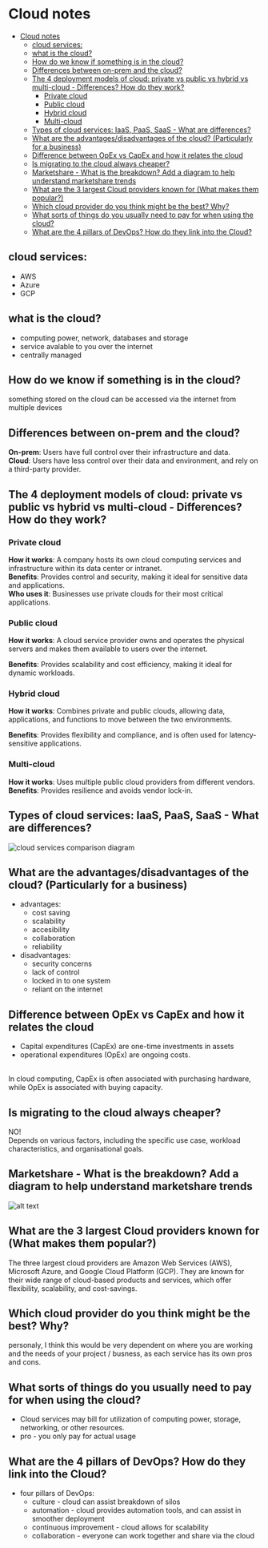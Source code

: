 # Cloud notes 

- [Cloud notes](#cloud-notes)
  - [cloud services:](#cloud-services)
  - [what is the cloud?](#what-is-the-cloud)
  - [How do we know if something is in the cloud?](#how-do-we-know-if-something-is-in-the-cloud)
  - [Differences between on-prem and the cloud?](#differences-between-on-prem-and-the-cloud)
  - [The 4 deployment models of cloud: private vs public vs hybrid vs multi-cloud - Differences? How do they work?](#the-4-deployment-models-of-cloud-private-vs-public-vs-hybrid-vs-multi-cloud---differences-how-do-they-work)
    - [Private cloud](#private-cloud)
    - [Public cloud](#public-cloud)
    - [Hybrid cloud](#hybrid-cloud)
    - [Multi-cloud](#multi-cloud)
  - [Types of cloud services: IaaS, PaaS, SaaS - What are differences?](#types-of-cloud-services-iaas-paas-saas---what-are-differences)
  - [What are the advantages/disadvantages of the cloud? (Particularly for a business)](#what-are-the-advantagesdisadvantages-of-the-cloud-particularly-for-a-business)
  - [Difference between OpEx vs CapEx and how it relates the cloud](#difference-between-opex-vs-capex-and-how-it-relates-the-cloud)
  - [Is migrating to the cloud always cheaper?](#is-migrating-to-the-cloud-always-cheaper)
  - [Marketshare - What is the breakdown? Add a diagram to help understand marketshare trends](#marketshare---what-is-the-breakdown-add-a-diagram-to-help-understand-marketshare-trends)
  - [What are the 3 largest Cloud providers known for (What makes them popular?)](#what-are-the-3-largest-cloud-providers-known-for-what-makes-them-popular)
  - [Which cloud provider do you think might be the best? Why?](#which-cloud-provider-do-you-think-might-be-the-best-why)
  - [What sorts of things do you usually need to pay for when using the cloud?](#what-sorts-of-things-do-you-usually-need-to-pay-for-when-using-the-cloud)
  - [What are the 4 pillars of DevOps? How do they link into the Cloud?](#what-are-the-4-pillars-of-devops-how-do-they-link-into-the-cloud)


## cloud services: 

* AWS 
* Azure 
* GCP 

## what is the cloud? 

* computing power, network, databases and storage 
* service avalable to you over the internet 
* centrally managed 


## How do we know if something is in the cloud? 

something stored on the cloud can be accessed via the internet from multiple devices 

## Differences between on-prem and the cloud? 

**On-prem**: Users have full control over their infrastructure and data. <br>
**Cloud**: Users have less control over their data and environment, and rely on a third-party provider. 

## The 4 deployment models of cloud: private vs public vs hybrid vs multi-cloud - Differences? How do they work? 

### Private cloud

**How it works**: A company hosts its own cloud computing services and infrastructure within its data center or intranet. <br>
**Benefits**: Provides control and security, making it ideal for sensitive data and applications. <br>
**Who uses it**: Businesses use private clouds for their most critical applications. <br>

### Public cloud

**How it works**: A cloud service provider owns and operates the physical servers and makes them available to users over the internet. <br>

**Benefits**: Provides scalability and cost efficiency, making it ideal for dynamic workloads. <br>

### Hybrid cloud

**How it works**: Combines private and public clouds, allowing data, applications, and functions to move between the two environments. <br>

**Benefits**: Provides flexibility and compliance, and is often used for latency-sensitive applications. <br>

### Multi-cloud 

**How it works**: Uses multiple public cloud providers from different vendors. <br>
**Benefits**: Provides resilience and avoids vendor lock-in. <br>

## Types of cloud services: IaaS, PaaS, SaaS - What are differences? 
![cloud services comparison diagram](../cloud-s-types.png)

## What are the advantages/disadvantages of the cloud? (Particularly for a business) 

* advantages: 
  * cost saving 
  * scalability 
  * accesibility 
  * collaboration 
  * reliability
* disadvantages: 
  * security concerns 
  * lack of control 
  * locked in to one system 
  * reliant on the internet 
  
## Difference between OpEx vs CapEx and how it relates the cloud 

* Capital expenditures (CapEx) are one-time investments in assets
* operational expenditures (OpEx) are ongoing costs.
<br>
In cloud computing, CapEx is often associated with purchasing hardware, while OpEx is associated with buying capacity. 


## Is migrating to the cloud always cheaper? 
NO! <br>
Depends on various factors, including the specific use case, workload characteristics, and organisational goals. 


## Marketshare - What is the breakdown? Add a diagram to help understand marketshare trends 
![alt text](../cloud_marketshare.jpeg)


## What are the 3 largest Cloud providers known for (What makes them popular?) 
The three largest cloud providers are Amazon Web Services (AWS), Microsoft Azure, and Google Cloud Platform (GCP). They are known for their wide range of cloud-based products and services, which offer flexibility, scalability, and cost-savings. 

## Which cloud provider do you think might be the best? Why? 
personaly, I think this would be very dependent on where you are working and the needs of your project / busness, as each service has its own pros and cons. 


## What sorts of things do you usually need to pay for when using the cloud? 
* Cloud services may bill for utilization of computing power, storage, networking, or other resources. 
* pro - you only pay for actual usage 

## What are the 4 pillars of DevOps? How do they link into the Cloud? 
* four pillars of DevOps: 
  * culture - cloud can assist breakdown of silos 
  * automation - cloud provides automation tools, and can assist in smoother deployment  
  * continuous improvement - cloud allows for scalability 
  * collaboration - everyone can work together and share via the cloud 


